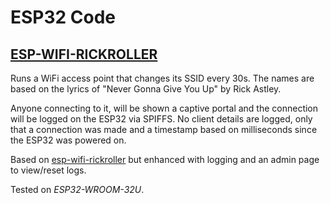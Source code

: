 # ESP32 Code

## [ESP-WIFI-RICKROLLER](esp-wifi-rickroller/esp-wifi-rickroller.ino)

Runs a WiFi access point that changes its SSID every 30s. The names are based on the lyrics of "Never Gonna Give You Up" by Rick Astley.

Anyone connecting to it, will be shown a captive portal and the connection will be logged on the ESP32 via SPIFFS. No client details are logged, only that a connection was made and a timestamp based on milliseconds since the ESP32 was powered on.

Based on [esp-wifi-rickroller](https://github.com/marcelstoer/esp-wifi-rickroller) but enhanced with logging and an admin page to view/reset logs.

Tested on *ESP32-WROOM-32U*.
